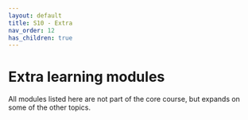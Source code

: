 ```yaml
---
layout: default
title: S10 - Extra
nav_order: 12
has_children: true
---
```


# Extra learning modules

All modules listed here are not part of the core course, but expands on some of the other topics.